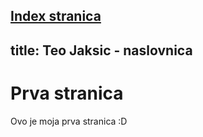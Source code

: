 [Index stranica](https://github.com/fpehar/ATP22)
---
title: Teo Jaksic - naslovnica
---
# Prva stranica
Ovo je moja prva stranica :D
